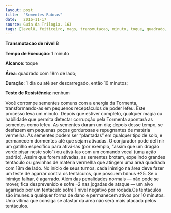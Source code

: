 ```yaml
---
layout: post
title:  "Sementes Rubras"
date:   2016-11-17
source: Guia da Trilogia. 163
tags: [level8, feiticeiro, mago, transmutacao, minuto, toque, quadrado, dia, descarregar, minuto, nenhum]
---
```


**Transmutacao de nível 8**

**Tempo de Execução**: 1 minuto

**Alcance**: toque

**Área**: quadrado com 18m de lado;

**Duração**: 1 dia ou até ser descarregado, então 10 minutos;

**Teste de Resistência**: nenhum

Você corrompe sementes comuns com a energia da Tormenta, transformando-as em pequenos receptáculos de poder lefeu. Este processo leva um minuto. Depois que estiver completo, qualquer magia ou habilidade que permita detectar corrupção pela Tormenta apontará as sementes 
como lefeu. As sementes duram um dia; depois desse tempo, se desfazem em pequenas poças gordurosas e repugnantes de matéria vermelha.
As sementes podem ser “plantadas” em qualquer tipo de solo, e permanecem dormentes até que sejam ativadas. O conjurador pode defi nir um gatilho específico para ativá-las (por 
exemplo, “assim que um dragão verde pisar neste solo”) ou ativá-las com um comando vocal (uma ação padrão). Assim que forem ativadas, as sementes brotam, expelindo grandes 
tentáculo ou gavinhas de matéria vermelha que atingem uma área quadrada com 18m de lado.
No início de seus turnos, cada inimigo na área deve fazer um teste de agarrar contra os tentáculos, que possuem bônus +25. Se o inimigo falhar, é agarrado. Além das penalidades normais — não pode se mover, fica desprevenido e sofre –2 
nas jogadas de ataque — um alvo agarrado por um tentáculo sofre 1 nível negativo por rodada.Os tentáculos são imunes a qualquer forma de dano e permanecem ativos por 10 minutos. Uma vítima que consiga se afastar da área não será mais atacada pelos tentáculos.